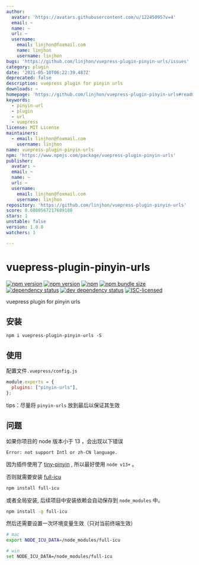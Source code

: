 ```yaml
---
author:
  avatar: 'https://avatars.githubusercontent.com/u/12245095?v=4'
  email: ~
  name: ~
  url: ~
  username:
    email: linjhon@foxmail.com
    name: linjhon
    username: linjhon
bugs: 'https://github.com/linjhon/vuepress-plugin-pinyin-urls/issues'
category: plugin
date: '2021-05-10T06:22:39.487Z'
deprecated: false
description: vuepress plugin for pinyin urls
downloads: ~
homepage: 'https://github.com/linjhon/vuepress-plugin-pinyin-urls#readme'
keywords:
  - pinyin-url
  - plugin
  - url
  - vuepress
license: MIT License
maintainers:
  - email: linjhon@foxmail.com
    username: linjhon
name: vuepress-plugin-pinyin-urls
npm: 'https://www.npmjs.com/package/vuepress-plugin-pinyin-urls'
publisher:
  avatar: ~
  email: ~
  name: ~
  url: ~
  username:
    email: linjhon@foxmail.com
    username: linjhon
repository: 'https://github.com/linjhon/vuepress-plugin-pinyin-urls'
score: 0.6080567217689188
stars: 1
unstable: false
version: 1.0.8
watchers: 1

---
```


# vuepress-plugin-pinyin-urls

[![npm version](https://img.shields.io/npm/v/vuepress-plugin-pinyin-urls.svg)](https://www.npmjs.com/package/vuepress-plugin-pinyin-urls)
[![npm version](https://img.shields.io/github/workflow/status/linjhon/vuepress-plugin-pinyin-urls/npm-publish)](https://www.npmjs.com/package/vuepress-plugin-pinyin-urls)
[![npm](https://img.shields.io/npm/dw/vuepress-plugin-pinyin-urls)](https://www.npmjs.com/package/vuepress-plugin-pinyin-urls)
[![npm bundle size](https://img.shields.io/bundlephobia/min/vuepress-plugin-pinyin-urls)](https://www.npmjs.com/package/vuepress-plugin-pinyin-urls)
[![dependency status](https://img.shields.io/david/linjhon/vuepress-plugin-pinyin-urls.svg)](https://david-dm.org/linjhon/vuepress-plugin-pinyin-urls)
[![dev dependency status](https://img.shields.io/david/dev/linjhon/vuepress-plugin-pinyin-urls.svg)](https://david-dm.org/linjhon/vuepress-plugin-pinyin-urls#info=devDependencies)
[![ISC-licensed](https://img.shields.io/github/license/linjhon/vuepress-plugin-pinyin-urls.svg)](https://choosealicense.com/licenses/isc/)

vuepress plugin for pinyin urls

## 安装

```
npm i vuepress-plugin-pinyin-urls -S
```

## 使用

配置文件`.vuepress/config.js`

```js
module.exports = {
  plugins: ["pinyin-urls"],
};
```

tips：尽量将 `pinyin-urls` 放到最后以保证其生效

## 问题

如果你项目的 node 版本小于 13 ，会出现以下错误

```
Error: not support Intl or zh-CN language.
```

因为插件使用了 [tiny-pinyin](https://github.com/creeperyang/pinyin) , 所以最好使用 `node v13+` 。

否则就需要安装 [full-icu](https://www.npmjs.com/package/full-icu)

```sh
npm install full-icu
```

或者全局安装, 后续项目中安装依赖会自动保存到 `node_modules` 中。

```sh
npm install -g full-icu
```

然后还需要设置一次环境变量生效（只对当前终端生效）

```sh
# mac
export NODE_ICU_DATA=/node_modules/full-icu

# win
set NODE_ICU_DATA=/node_modules/full-icu
```
